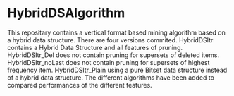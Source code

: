 # HybridDSAlgorithm
This repositary contains a vertical format based mining algorithm based on a hybrid data structure. There are four versions commited. HybridDSItr contains a Hybrid Data Structure and all features of pruning. HybridDSItr_Del does not contain pruning for supersets of deleted items. HybridDSItr_noLast does not contain pruning for supersets of highest frequency item. HybridDSItr_Plain using a pure Bitset data structure instead of a hybrid data structure. The different algorithms have been added to compared performances of the different features.
